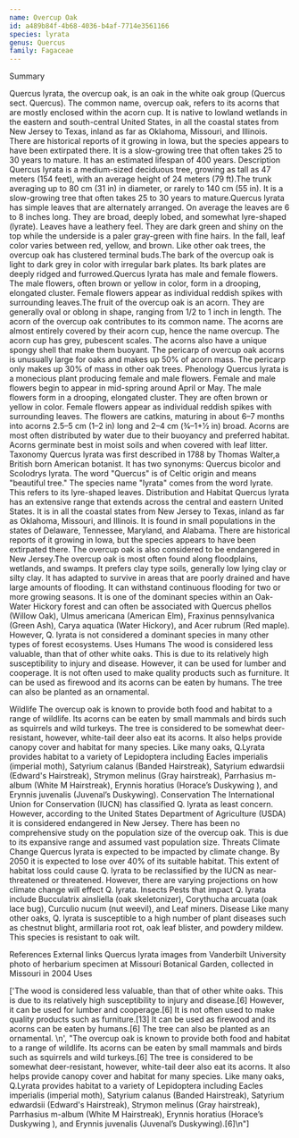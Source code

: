 ```yaml
---
name: Overcup Oak
id: a489b84f-4b68-4036-b4af-7714e3561166
species: lyrata
genus: Quercus
family: Fagaceae
---
```

Summary



Quercus lyrata, the overcup oak, is an oak in the white oak group (Quercus sect. Quercus). The common name, overcup oak, refers to its acorns that are mostly enclosed within the acorn cup. It is native to lowland wetlands in the eastern and south-central United States, in all the coastal states from New Jersey to Texas, inland as far as Oklahoma, Missouri, and Illinois. There are historical reports of it growing in Iowa, but the species appears to have been extirpated there. It is a slow-growing tree that often takes 25 to 30 years to mature. It has an estimated lifespan of 400 years.
Description
Quercus lyrata is a medium-sized deciduous tree, growing as tall as 47 meters (154 feet), with an average height of 24 meters (79 ft).The trunk averaging up to 80 cm (31 in) in diameter, or rarely to 140 cm (55 in). It is a slow-growing tree that often takes 25 to 30 years to mature.Quercus lyrata has simple leaves that are alternately arranged. On average the leaves are 6 to 8 inches long. They are broad, deeply lobed, and somewhat lyre-shaped (lyrate). Leaves have a leathery feel. They are dark green and shiny on the top while the underside is a paler gray-green with fine hairs. In the fall, leaf color varies between red, yellow, and brown. Like other oak trees, the overcup oak has clustered terminal buds.The bark of the overcup oak is light to dark grey in color with irregular bark plates. Its bark plates are deeply ridged and furrowed.Quercus lyrata has male and female flowers. The male flowers, often brown or yellow in color, form in a drooping, elongated cluster. Female flowers appear as individual reddish spikes with surrounding leaves.The fruit of the overcup oak is an acorn. They are generally oval or oblong in shape, ranging from 1/2 to 1 inch in length. The acorn of the overcup oak contributes to its common name. The acorns are almost entirely covered by their acorn cup, hence the name overcup. The acorn cup has grey, pubescent scales. The acorns also have a unique spongy shell that make them buoyant. The pericarp of overcup oak acorns is unusually large for oaks and makes up 50% of acorn mass. The pericarp only makes up 30% of mass in other oak trees. 
Phenology
Quercus lyrata is a monecious plant producing female and male flowers. Female and male flowers begin to appear in mid-spring around April or May. The male flowers form in a drooping, elongated cluster. They are often brown or yellow in color. Female flowers appear as individual reddish spikes with surrounding leaves. The flowers are catkins, maturing in about 6–7 months into acorns 2.5–5 cm (1–2 in) long and 2–4 cm (3⁄4–1+1⁄2 in) broad. Acorns are most often distributed by water due to their buoyancy and preferred habitat. Acorns germinate best in moist soils and when covered with leaf litter. 
Taxonomy
Quercus lyrata was first described in 1788 by Thomas Walter,a British born American botanist. It has two synonyms: Quercus bicolor and Scolodrys lyrata. The word "Quercus" is of Celtic origin and means "beautiful tree." The species name "lyrata" comes from the word lyrate. This refers to its lyre-shaped leaves.
Distribution and Habitat
Quercus lyrata has an extensive range that extends across the central and eastern United States. It is in all the coastal states from New Jersey to Texas, inland as far as Oklahoma, Missouri, and Illinois. It is found in small populations in the states of Delaware, Tennessee, Maryland, and Alabama. There are historical reports of it growing in Iowa, but the species appears to have been extirpated there. The overcup oak is also considered to be endangered in New Jersey.The overcup oak is most often found along floodplains, wetlands, and swamps. It prefers clay type soils, generally low lying clay or silty clay. It has adapted to survive in areas that are poorly drained and have large amounts of flooding. It can withstand continuous flooding for two or more growing seasons. It is one of the dominant species within an Oak- Water Hickory forest and can often be associated with Quercus phellos (Willow Oak), Ulmus americana (American Elm), Fraxinus pennsylvanica (Green Ash), Carya aquatica (Water Hickory), and Acer rubrum (Red maple). However, Q. lyrata is not considered a dominant species in many other types of forest ecosystems.
Uses
Humans
The wood is considered less valuable, than that of other white oaks. This is due to its relatively high susceptibility to injury and disease. However, it can be used for lumber and cooperage. It is not often used to make quality products such as furniture. It can be used as firewood and its acorns can be eaten by humans. The tree can also be planted as an ornamental. 

Wildlife
The overcup oak is known to provide both food and habitat to a range of wildlife. Its acorns can be eaten by small mammals and birds such as squirrels and wild turkeys. The tree is considered to be somewhat deer-resistant, however, white-tail deer also eat its acorns. It also helps provide canopy cover and habitat for many species. Like many oaks, Q.Lyrata provides habitat to a variety of Lepidoptera including Eacles imperialis (imperial moth), Satyrium calanus (Banded Hairstreak), Satyrium edwardsii (Edward's Hairstreak), Strymon melinus (Gray hairstreak), Parrhasius m-album (White M Hairstreak), Erynnis horatius (Horace’s Duskywing ), and Erynnis juvenalis (Juvenal’s Duskywing).
Conservation
The International Union for Conservation (IUCN) has classified Q. lyrata as least concern. However, according to the United States Department of Agriculture (USDA) it is considered endangered in New Jersey.  There has been no comprehensive study on the population size of the overcup oak. This is due to its expansive range and assumed vast population size.
Threats
Climate Change
Quercus lyrata is expected to be impacted by climate change. By 2050 it is expected to lose over 40% of its suitable habitat. This extent of habitat loss could cause Q. lyrata to be reclassified by the IUCN as near-threatened or threatened. However, there are varying projections on how climate change will effect Q. lyrata.
Insects
Pests that impact Q. lyrata include Bucculatrix ainsliella (oak skeletonizer), Corythucha arcuata (oak lace bug), Curculio nucum (nut weevil), and Leaf miners.
Disease
Like many other oaks, Q. lyrata is susceptible to a high number of plant diseases such as chestnut blight, armillaria root rot, oak leaf blister, and powdery mildew. This species is resistant to oak wilt.

References
External links
Quercus lyrata images from Vanderbilt University
photo of herbarium specimen at Missouri Botanical Garden, collected in Missouri in 2004
Uses

['The wood is considered less valuable, than that of other white oaks. This is due to its relatively high susceptibility to injury and disease.[6] However, it can be used for lumber and cooperage.[6] It is not often used to make quality products such as furniture.[13] It can be used as firewood and its acorns can be eaten by humans.[6] The tree can also be planted as an ornamental. \n', "The overcup oak is known to provide both food and habitat to a range of wildlife. Its acorns can be eaten by small mammals and birds such as squirrels and wild turkeys.[6] The tree is considered to be somewhat deer-resistant, however, white-tail deer also eat its acorns. It also helps provide canopy cover and habitat for many species. Like many oaks, Q.Lyrata provides habitat to a variety of Lepidoptera including Eacles imperialis (imperial moth), Satyrium calanus (Banded Hairstreak), Satyrium edwardsii (Edward's Hairstreak), Strymon melinus (Gray hairstreak), Parrhasius m-album (White M Hairstreak), Erynnis horatius (Horace’s Duskywing ), and Erynnis juvenalis (Juvenal’s Duskywing).[6]\n"]
